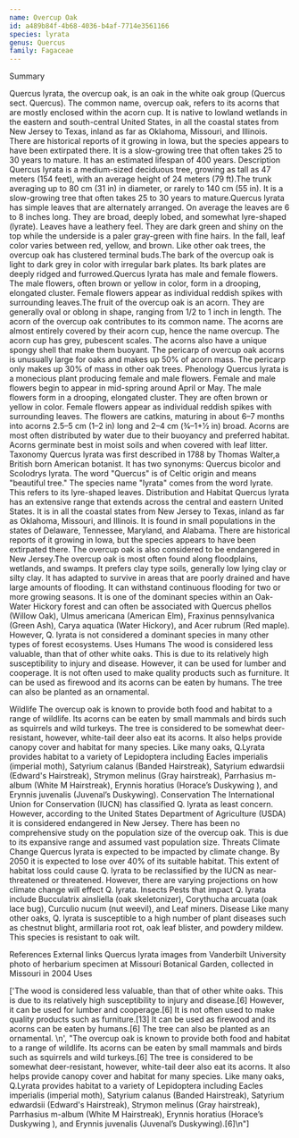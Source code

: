 ```yaml
---
name: Overcup Oak
id: a489b84f-4b68-4036-b4af-7714e3561166
species: lyrata
genus: Quercus
family: Fagaceae
---
```

Summary



Quercus lyrata, the overcup oak, is an oak in the white oak group (Quercus sect. Quercus). The common name, overcup oak, refers to its acorns that are mostly enclosed within the acorn cup. It is native to lowland wetlands in the eastern and south-central United States, in all the coastal states from New Jersey to Texas, inland as far as Oklahoma, Missouri, and Illinois. There are historical reports of it growing in Iowa, but the species appears to have been extirpated there. It is a slow-growing tree that often takes 25 to 30 years to mature. It has an estimated lifespan of 400 years.
Description
Quercus lyrata is a medium-sized deciduous tree, growing as tall as 47 meters (154 feet), with an average height of 24 meters (79 ft).The trunk averaging up to 80 cm (31 in) in diameter, or rarely to 140 cm (55 in). It is a slow-growing tree that often takes 25 to 30 years to mature.Quercus lyrata has simple leaves that are alternately arranged. On average the leaves are 6 to 8 inches long. They are broad, deeply lobed, and somewhat lyre-shaped (lyrate). Leaves have a leathery feel. They are dark green and shiny on the top while the underside is a paler gray-green with fine hairs. In the fall, leaf color varies between red, yellow, and brown. Like other oak trees, the overcup oak has clustered terminal buds.The bark of the overcup oak is light to dark grey in color with irregular bark plates. Its bark plates are deeply ridged and furrowed.Quercus lyrata has male and female flowers. The male flowers, often brown or yellow in color, form in a drooping, elongated cluster. Female flowers appear as individual reddish spikes with surrounding leaves.The fruit of the overcup oak is an acorn. They are generally oval or oblong in shape, ranging from 1/2 to 1 inch in length. The acorn of the overcup oak contributes to its common name. The acorns are almost entirely covered by their acorn cup, hence the name overcup. The acorn cup has grey, pubescent scales. The acorns also have a unique spongy shell that make them buoyant. The pericarp of overcup oak acorns is unusually large for oaks and makes up 50% of acorn mass. The pericarp only makes up 30% of mass in other oak trees. 
Phenology
Quercus lyrata is a monecious plant producing female and male flowers. Female and male flowers begin to appear in mid-spring around April or May. The male flowers form in a drooping, elongated cluster. They are often brown or yellow in color. Female flowers appear as individual reddish spikes with surrounding leaves. The flowers are catkins, maturing in about 6–7 months into acorns 2.5–5 cm (1–2 in) long and 2–4 cm (3⁄4–1+1⁄2 in) broad. Acorns are most often distributed by water due to their buoyancy and preferred habitat. Acorns germinate best in moist soils and when covered with leaf litter. 
Taxonomy
Quercus lyrata was first described in 1788 by Thomas Walter,a British born American botanist. It has two synonyms: Quercus bicolor and Scolodrys lyrata. The word "Quercus" is of Celtic origin and means "beautiful tree." The species name "lyrata" comes from the word lyrate. This refers to its lyre-shaped leaves.
Distribution and Habitat
Quercus lyrata has an extensive range that extends across the central and eastern United States. It is in all the coastal states from New Jersey to Texas, inland as far as Oklahoma, Missouri, and Illinois. It is found in small populations in the states of Delaware, Tennessee, Maryland, and Alabama. There are historical reports of it growing in Iowa, but the species appears to have been extirpated there. The overcup oak is also considered to be endangered in New Jersey.The overcup oak is most often found along floodplains, wetlands, and swamps. It prefers clay type soils, generally low lying clay or silty clay. It has adapted to survive in areas that are poorly drained and have large amounts of flooding. It can withstand continuous flooding for two or more growing seasons. It is one of the dominant species within an Oak- Water Hickory forest and can often be associated with Quercus phellos (Willow Oak), Ulmus americana (American Elm), Fraxinus pennsylvanica (Green Ash), Carya aquatica (Water Hickory), and Acer rubrum (Red maple). However, Q. lyrata is not considered a dominant species in many other types of forest ecosystems.
Uses
Humans
The wood is considered less valuable, than that of other white oaks. This is due to its relatively high susceptibility to injury and disease. However, it can be used for lumber and cooperage. It is not often used to make quality products such as furniture. It can be used as firewood and its acorns can be eaten by humans. The tree can also be planted as an ornamental. 

Wildlife
The overcup oak is known to provide both food and habitat to a range of wildlife. Its acorns can be eaten by small mammals and birds such as squirrels and wild turkeys. The tree is considered to be somewhat deer-resistant, however, white-tail deer also eat its acorns. It also helps provide canopy cover and habitat for many species. Like many oaks, Q.Lyrata provides habitat to a variety of Lepidoptera including Eacles imperialis (imperial moth), Satyrium calanus (Banded Hairstreak), Satyrium edwardsii (Edward's Hairstreak), Strymon melinus (Gray hairstreak), Parrhasius m-album (White M Hairstreak), Erynnis horatius (Horace’s Duskywing ), and Erynnis juvenalis (Juvenal’s Duskywing).
Conservation
The International Union for Conservation (IUCN) has classified Q. lyrata as least concern. However, according to the United States Department of Agriculture (USDA) it is considered endangered in New Jersey.  There has been no comprehensive study on the population size of the overcup oak. This is due to its expansive range and assumed vast population size.
Threats
Climate Change
Quercus lyrata is expected to be impacted by climate change. By 2050 it is expected to lose over 40% of its suitable habitat. This extent of habitat loss could cause Q. lyrata to be reclassified by the IUCN as near-threatened or threatened. However, there are varying projections on how climate change will effect Q. lyrata.
Insects
Pests that impact Q. lyrata include Bucculatrix ainsliella (oak skeletonizer), Corythucha arcuata (oak lace bug), Curculio nucum (nut weevil), and Leaf miners.
Disease
Like many other oaks, Q. lyrata is susceptible to a high number of plant diseases such as chestnut blight, armillaria root rot, oak leaf blister, and powdery mildew. This species is resistant to oak wilt.

References
External links
Quercus lyrata images from Vanderbilt University
photo of herbarium specimen at Missouri Botanical Garden, collected in Missouri in 2004
Uses

['The wood is considered less valuable, than that of other white oaks. This is due to its relatively high susceptibility to injury and disease.[6] However, it can be used for lumber and cooperage.[6] It is not often used to make quality products such as furniture.[13] It can be used as firewood and its acorns can be eaten by humans.[6] The tree can also be planted as an ornamental. \n', "The overcup oak is known to provide both food and habitat to a range of wildlife. Its acorns can be eaten by small mammals and birds such as squirrels and wild turkeys.[6] The tree is considered to be somewhat deer-resistant, however, white-tail deer also eat its acorns. It also helps provide canopy cover and habitat for many species. Like many oaks, Q.Lyrata provides habitat to a variety of Lepidoptera including Eacles imperialis (imperial moth), Satyrium calanus (Banded Hairstreak), Satyrium edwardsii (Edward's Hairstreak), Strymon melinus (Gray hairstreak), Parrhasius m-album (White M Hairstreak), Erynnis horatius (Horace’s Duskywing ), and Erynnis juvenalis (Juvenal’s Duskywing).[6]\n"]
